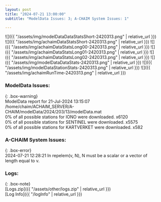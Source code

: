 ```yaml
---
layout: post
title: "2024-07-21 13:00:00"
subtitle: "ModelData Issues: 3; A-CHAIM System Issues: 1"

---
```


![]({{ "/assets/img/modelDataDataStatsShort-2420313.png" | relative_url }})
![]({{ "/assets/img/achaimDataStatsShort-2420313.png" | relative_url }})
![]({{ "/assets/img/achaimDataStatsLong00-2420313.png" | relative_url }})
![]({{ "/assets/img/achaimDataStatsLong01-2420313.png" | relative_url }})
![]({{ "/assets/img/achaimDataStatsLong02-2420313.png" | relative_url }})
![]({{ "/assets/img/modelDataDataStats-2420313.png" | relative_url }})
![]({{ "/assets/img/modelDataStationStats-2420313.png" | relative_url }})
![]({{ "/assets/img/achaimRunTime-2420313.png" | relative_url }})


### ModelData Issues:  
  
{: .box-warning}  
 ModelData report for 21-Jul-2024 13:15:07   
 /home/chaim/ACHAIM_SERVER/A-CHAIM/modelData/2024/203/13/modelData.mat   
 0% of all possible stations for IONO were downloaded. x6120   
 0% of all possible stations for SENTINEL were downloaded. x5575   
 0% of all possible stations for KARTVERKET were downloaded. x582   
  
### A-CHAIM System Issues:  
  
{: .box-error}  
2024-07-21 12:28:21 In repelem(v, N), N must be a scalar or a vector of length equal to v.  

### Logs:  
  
{: .box-note}  
[Logs.zip]({{ "/assets/other/logs.zip" | relative_url }})  
[Log Info]({{ "/logInfo" | relative_url }})  
